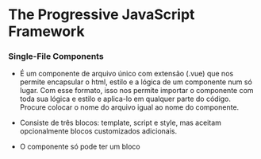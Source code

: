 # The Progressive JavaScript Framework

### Single-File Components

- É um componente de arquivo único com extensão (.vue) que nos permite encapsular 
o html, estilo e a lógica de um componente num só lugar. Com esse formato, isso 
nos permite importar o componente com toda sua lógica e estilo e aplica-lo em 
qualquer parte do código. Procure colocar o nome do arquivo igual ao nome do 
componente.

- Consiste de três blocos: template, script e style, mas aceitam opcionalmente
blocos customizados adicionais.

- O componente só pode ter um bloco <template> e <script> por vez, mas para o script 
podemos ter outra tag caso ele tenha setup como propriedade <script setup>. Já 
o style aceita múltiplas tags. 

- Na tag script o 'export default' deve ser um vue component options object, deve 
retornar um objeto.

- Na tag style podemos ter 'scoped' e 'module' como atributo que ajudam a 
encapsular os estilos do componente atual.

* mais sobre script setup: https://vuejs.org/api/sfc-script-setup.html
* mais sobre single-file componente em: https://vuejs.org/api/sfc-spec.html
* mais sobre css scoped e module: https://vuejs.org/api/sfc-css-features.html#scoped-css

### Declarações Condicionais (Diretivas)

- Diretivas são instruções que orietam o código a uma ação específica, regras 
que permite a realização de uma tarefa. No vue as diretivas serão 'tag' especiais 
que serão incluídas nos elementos HTML como se fossem attributos e que irão aplicar 
algum comportamento especial a esse atributo.

- Apesar das diretivas serem aplicados semelhante a um atributo normal, elas não 
são atributos, pois elas executam ações determinados por uma função ou instrução.
As diretivas são escritos com o prefixo 'v-' seguido do nome dela. Podemos também 
criar diretivas customizadas.

#### v-show

- essa diretiva alterna a visilidade do elemento baseado no valor booleano da 
expressão passada como 'argumento' dela. Ela funciona inserindo uma propriedade
'display: none' no elemento em questão, portanto o elemento continua existindo 
na árvore do DOM, mas está apenas invisível.

#### v-if / v-if-else / v-else

- semelhante a v-show, alterna a visilidade do elemento, no entanto ela não 
adiciona a propriedade 'display: none' quando a expressão resulta false, e sim 
remove totalmente o elemento da árvore do DOM. Ou seja, o elemento é destruído 
ou reconstruído dependendo do seu retorno booleano. Use-as em ordem de declaração.

- v-if tem maior prioridade do que v-for, não é recomendado utilizar estas duas 
diretivas num mesmo elemento. Vale lembrar que essa diretiva consome também 
mais poder de processamento do vue, já que ela destrói o elemento e cria novamente.
Das três diretivas, a v-else não espera uma expressão como 'argumento'.

#### v-for

- renderiza um elemento múltiplas vezes baseado no data, assim como o for normal, 
podemos iterar sobre objetos, arrays, números, string ou qualquer outro iterável.

- contém uma sintaxe especial: v-for="(item, index) in array". Podemos passar como 
argumento o item atual que está sendo iterado e também receber o seu index, o que 
é opcional. Por padrão o v-for não move o elemento de local, para formarços ele 
a organizar os elementos, o vue precisa de uma diretiva 'v-bind:key' para que ele 
possa identificar cada item iterado.